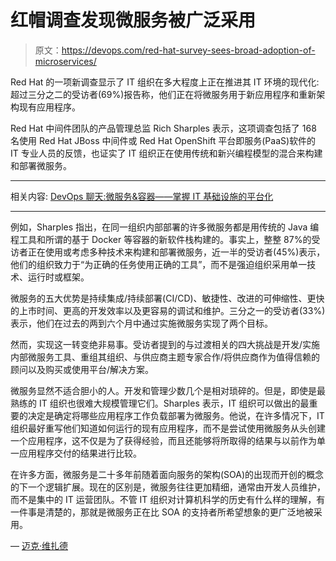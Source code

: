 # 红帽调查发现微服务被广泛采用

> 原文：<https://devops.com/red-hat-survey-sees-broad-adoption-of-microservices/>

Red Hat 的一项新调查显示了 IT 组织在多大程度上正在推进其 IT 环境的现代化:超过三分之二的受访者(69%)报告称，他们正在将微服务用于新应用程序和重新架构现有应用程序。

Red Hat 中间件团队的产品管理总监 Rich Sharples 表示，这项调查包括了 168 名使用 Red Hat JBoss 中间件或 Red Hat OpenShift 平台即服务(PaaS)软件的 IT 专业人员的反馈，也证实了 IT 组织正在使用传统和新兴编程模型的混合来构建和部署微服务。

* * *

相关内容: [DevOps 聊天:微服务&容器——掌握 IT 基础设施的平台化](https://devops.com/devops-chat-microservices-containers-mastering-re-platforming-infrastructure/)

* * *

例如，Sharples 指出，在同一组织内部部署的许多微服务都是用传统的 Java 编程工具和所谓的基于 Docker 等容器的新软件栈构建的。事实上，整整 87%的受访者正在使用或考虑多种技术来构建和部署微服务，近一半的受访者(45%)表示，他们的组织致力于“为正确的任务使用正确的工具”，而不是强迫组织采用单一技术、运行时或框架。

微服务的五大优势是持续集成/持续部署(CI/CD)、敏捷性、改进的可伸缩性、更快的上市时间、更高的开发效率以及更容易的调试和维护。三分之一的受访者(33%)表示，他们在过去的两到六个月中通过实施微服务实现了两个目标。

然而，实现这一转变绝非易事。受访者提到的与过渡相关的四大挑战是开发/实施内部微服务工具、重组其组织、与供应商主题专家合作/将供应商作为值得信赖的顾问以及购买或使用平台/解决方案。

微服务显然不适合胆小的人。开发和管理少数几个是相对琐碎的。但是，即使是最熟练的 IT 组织也很难大规模管理它们。Sharples 表示，IT 组织可以做出的最重要的决定是确定将哪些应用程序工作负载部署为微服务。他说，在许多情况下，IT 组织最好重写他们知道如何运行的现有应用程序，而不是尝试使用微服务从头创建一个应用程序，这不仅是为了获得经验，而且还能够将所取得的结果与以前作为单一应用程序交付的结果进行比较。

在许多方面，微服务是二十多年前随着面向服务的架构(SOA)的出现而开创的概念的下一个逻辑扩展。现在的区别是，微服务往往更加精细，通常由开发人员维护，而不是集中的 IT 运营团队。不管 IT 组织对计算机科学的历史有什么样的理解，有一件事是清楚的，那就是微服务正在比 SOA 的支持者所希望想象的更广泛地被采用。

— [迈克·维扎德](https://devops.com/author/mike-vizard/)
